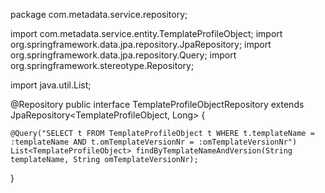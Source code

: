 package com.metadata.service.repository;

import com.metadata.service.entity.TemplateProfileObject;
import org.springframework.data.jpa.repository.JpaRepository;
import org.springframework.data.jpa.repository.Query;
import org.springframework.stereotype.Repository;

import java.util.List;

@Repository
public interface TemplateProfileObjectRepository extends JpaRepository<TemplateProfileObject, Long> {

    @Query("SELECT t FROM TemplateProfileObject t WHERE t.templateName = :templateName AND t.omTemplateVersionNr = :omTemplateVersionNr")
    List<TemplateProfileObject> findByTemplateNameAndVersion(String templateName, String omTemplateVersionNr);
}
